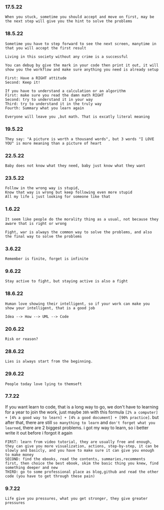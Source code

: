 ### 17.5.22
```
When you stuck, sometime you should accept and move on first, may be the next step will give you the hint to solve the problems
```
### 18.5.22
```
Sometime you have to step forward to see the next screen, manytime in that you will accept the first result
```
```
Living in this society without any crime is a successful
```
```
You can debug by give the mark in your code then print it out, it will show you the workflow and make sure anything you need is already setup
```
```
First: Have a RIGHT attitude
Second: Keep it!
```
```
If you have to understand a calculation or an algorithm
First: make sure you read the damn math RIGHT
Second: try to understand it in your way
Third: try to understand it in the truly way
Fourth: Summary what you learn again
```
```
Everyone will leave you ,but math. That is excatly literal meaning
```
### 19.5.22
```
They say: "A picture is worth a thousand words", but 3 words "I LOVE YOU" is more meaning than a picture of heart
```

### 22.5.22
```
Baby does not know what they need, baby just know what they want
```

### 23.5.22
```
Follow in the wrong way is stupid,
Know that way is wrong but keep following even more stupid
All my life i just looking for someone like that
```
### 1.6.22

```
It seem like people do the morality thing as a usual, not because they aware that is right or wrong
```

```
Fight, war is always the common way to solve the problems, and also the final way to solve the problems
```
### 3.6.22
```
Remember is finite, forget is infinite
```

### 9.6.22
```
Stay active to fight, but staying active is also a fight
```

### 18.6.22
```
Human love showing their intelligent, so if your work can make you show your intelligent, that is a good job
```

```
Idea --> How --> UML --> Code 
```

### 20.6.22
```
Risk or reason?
```
### 28.6.22

```
Lies is always start from the beginning.
```

### 29.6.22
```
People today love lying to themseft
```

### 7.7.22

If you want learn to code, that is a long way to go, we don't have to learning for a year to join the work, just maybe `30h` with this formula `[2% a computer] + [4% a good way to learn] + [4% a good document] + [90% practice]`. but after that, there are still `so manything to learn` and `don't forget what you learned`, there are 2 biggest problems. i got my way to learn, so i better write it out before i forgot it again

    FIRST: learn from video tutorial, they are usually free and enough, they can give you more visualization, actions, step-by-step, it can be slowly and basicly, and you have to make sure it can give you enough to make money 
    SECOND: find the ebooks, read the contents, summaries,recomments first, then choice the best ebook, skim the basic thing you knew, find something deeper and new
    THIRD: go to some professional place as blog,github and read the other code (you have to get through these pain)

### 9.7.22

    Life give you pressures, what you get stronger, they give greater pressures
